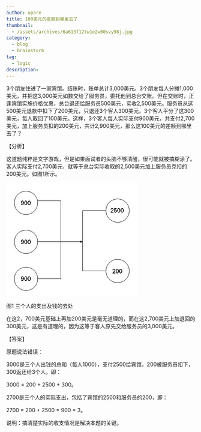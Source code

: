 ```yaml
---
author: upare
title: 100美元的差额到哪里去了
thumbnail:
  - /assets/archives/6a613f12tw1e2w00svy98j.jpg
category:
  - blog
  - brainstorm
tag:
  - logic
description: 
---
```

3个朋友住进了一家宾馆。结账时，账单总计3,000美元。3个朋友每人分摊1,000美元，并把这3,000美元如数交给了服务员，委托他到总台交账。但在交账时，正逢宾馆实施价格优惠，总台退还给服务员500美元，实收2,500美元。服务员从这500美元退款中扣下了200美元，只退还3个客人300美元。3个客人平分了这300美元，每人取回了100美元。这样，3个客人每人实际支付900美元，共支付2,700美元，加上服务员扣的200美元，共计2,900美元，那么这100美元的差额到哪里去了？

【分析】

这道题纯粹是文字游戏，但是如果面试者的头脑不够清醒，很可能就被搞糊涂了。客人实际支付2,700美元，就等于总台实际收取的2,500美元加上服务员克扣的200美元。如图1所示。

![](/assets/archives/6a613f12tw1e2w00svy98j.jpg)

图1 三个人的支出及钱的去处

在这2，700美元基础上再加200美元是毫无道理的，而在这2,700美元上加退回的300美元，这是有道理的，因为这等于客人原先交给服务员的3,000美元。

【答案】

原题说法错误：

3000是三个人出钱的总和（每人1000），支付2500给宾馆，200被服务员扣下，300返还给3个人。即：

3000 = 200 + 2500 + 300。

2700是三个人的实际支出，包括了宾馆的2500和服务员的200，即：

2700 = 200 + 2500 = 900 \* 3。

说明：搞清楚实际的收支情况是解决本题的关键。